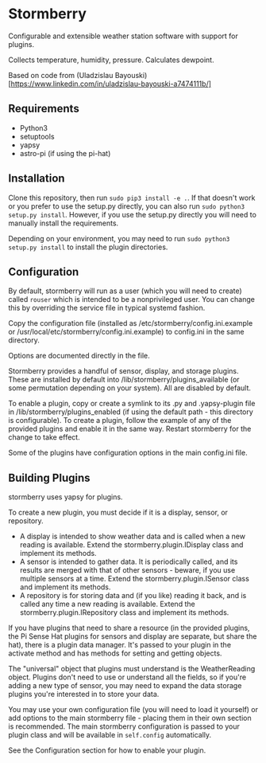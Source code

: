 # Stormberry

Configurable and extensible weather station software with
support for plugins.

Collects temperature, humidity, pressure. Calculates dewpoint.

Based on code from (Uladzislau Bayouski)[https://www.linkedin.com/in/uladzislau-bayouski-a7474111b/]

## Requirements
* Python3
* setuptools
* yapsy
* astro-pi (if using the pi-hat)

## Installation
Clone this repository, then run `sudo pip3 install -e .`. If that doesn't work or
you prefer to use the setup.py directly, you can also run `sudo python3 setup.py install`.
However, if you use the setup.py directly you will need to manually install the
requirements.

Depending on your environment, you may need to run `sudo python3 setup.py install` to install
the plugin directories.

## Configuration
By default, stormberry will run as a user (which you will need to create) called
`rouser` which is intended to be a nonprivileged user. You can change this by
overriding the service file in typical systemd fashion.

Copy the configuration file (installed as /etc/stormberry/config.ini.example or
/usr/local/etc/stormberry/config.ini.example) to config.ini in the same directory.

Options are documented directly in the file.

Stormberry provides a handful of sensor, display, and storage plugins. These are installed
by default into /lib/stormberry/plugins_available (or some permutation depending on your
system). All are disabled by default.

To enable a plugin, copy or create a symlink to its .py and .yapsy-plugin file in
/lib/stormberry/plugins_enabled (if using the default path - this directory is
configurable). To create a plugin, follow the example of any of the provided plugins
and enable it in the same way. Restart stormberry for the change to take effect.

Some of the plugins have configuration options in the main config.ini file.

## Building Plugins
stormberry uses yapsy for plugins.

To create a new plugin, you must decide if it is a display, sensor, or repository.

* A display is intended to show weather data and is called when a new reading is available.
Extend the stormberry.plugin.IDisplay class and implement its methods.
* A sensor is intended to gather data. It is periodically called, and its results are
merged with that of other sensors - beware, if you use multiple sensors at a time. Extend
the stormberry.plugin.ISensor class and implement its methods.
* A repository is for storing data and (if you like) reading it back, and is called
any time a new reading is available. Extend the
stormberry.plugin.IRepository class and implement its methods.

If you have plugins that need to share a resource (in the provided plugins, the
Pi Sense Hat plugins for sensors and display are separate, but share the hat), there
is a plugin data manager. It's passed to your plugin in the activate method and
has methods for setting and getting objects.

The "universal" object that plugins must understand is the WeatherReading object.
Plugins don't need to use or understand all the fields, so if you're adding a new
type of sensor, you may need to expand the data storage plugins you're interested
in to store your data.

You may use your own configuration file (you will need to load it yourself) or
add options to the main stormberry file - placing them in their own section is
recommended. The main stormberry configuration is passed to your plugin
class and will be available in `self.config` automatically.

See the Configuration section for how to enable your plugin.
